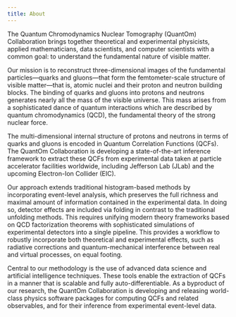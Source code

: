 ```yaml
---
title: About
---
```


The Quantum Chromodynamics Nuclear Tomography (QuantOm) Collaboration
brings together theoretical and experimental physicists, applied mathematicians,
data scientists, and computer scientists with a common goal:
to understand the fundamental nature of visible matter.

Our mission is to reconstruct three-dimensional images of the fundamental
particles&mdash;quarks and gluons&mdash;that form the femtometer-scale structure
of visible matter&mdash;that is, atomic nuclei and their proton and neutron building blocks.
The binding of quarks and gluons into protons and neutrons generates nearly
all the mass of the visible universe. This mass arises from a sophisticated
dance of quantum interactions which are described by quantum chromodynamics (QCD),
the fundamental theory of the strong nuclear force.

The multi-dimensional internal structure of protons and neutrons in terms of quarks and gluons
is encoded in Quantum Correlation Functions (QCFs). The QuantOm Collaboration is developing a
state-of-the-art inference framework to extract these QCFs from experimental data
taken at particle accelerator facilities worldwide,
including Jefferson Lab (JLab) and the upcoming Electron-Ion Collider (EIC).

Our approach extends traditional histogram-based methods by incorporating
event-level analysis, which preserves the full richness and maximal amount
of information contained in the experimental data. In doing so, detector effects
are included via folding in contrast to the traditional unfolding methods.
This requires unifying modern theory frameworks based on QCD factorization
theorems with sophisticated simulations of experimental detectors into a single pipeline.
This provides a workflow to robustly incorporate both theoretical and experimental effects,
such as radiative corrections and quantum-mechanical interference between real and virtual processes,
on equal footing.

Central to our methodology is the use of advanced data science and artificial intelligence techniques.
These tools enable the extraction of QCFs in a manner that is scalable and fully auto-differentiable.
As a byproduct of our research, the QuantOm Collaboration is developing and releasing
world-class physics software packages for computing QCFs and related observables,
and for their inference from experimental event-level data.
